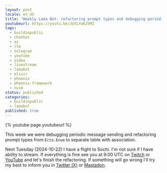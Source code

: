 ```yaml
---
layout: post
locale: en_US
title: "Weekly Lama Bot: refactoring prompt types and debugging periodic messages"
youtubeurl: https://youtu.be/JUtLYw6JVMI
tags:
  - buildinpublic
  - chatbot
  - ai
  - llm
  - telegram
  - youtube
  - video
  - livestream
  - lamabot
  - elixir
  - phoenix
  - phoenix-framework
  - nvim
status: published
categories:
  - buildinpublic
  - lamabot
published: true
---
```

{% youtube page.youtubeurl %}

This week we were debugging periodic message sending and refactoring prompt types from `Ecto.Enum` to separate table with association. 

Next Tuesday (2024-10-22) I have a flight to Sochi. I'm not sure if I have ability to stream.
If everything is fine see you at 9:00 UTC on [Twitch](https://www.twitch.tv/war1and) or [YouTube](https://youtube.com/live/v67IVLS160U?feature=share) and let's finish the refactoring. If something will go wrong I'll try my best to inform you in [Twitter (X)](https://twitter.com/war1and) or [Mastadon](https://mastodon.social/@t0ha).
